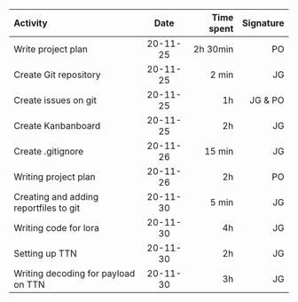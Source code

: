 | Activity       | Date  |    Time spent|Signature|
|:------------- |:---------------:| -------------:|----------:|
|Write project plan    |  20-11-25          | 2h 30min         |PO
|Create Git repository | 20-11-25            | 2 min          | JG
|Create issues on git|20-11-25|1h|JG & PO
|Create Kanbanboard|20-11-25| 2h|JG
|Create .gitignore|20-11-26|15 min|JG
|Writing project plan|20-11-26|2h|PO
|Creating and adding reportfiles to git|20-11-30|5 min|JG            
|Writing code for lora|20-11-30| 4h|JG 
|Setting up TTN|20-11-30| 2h|JG
|Writing decoding for payload on TTN|20-11-30|3h|JG